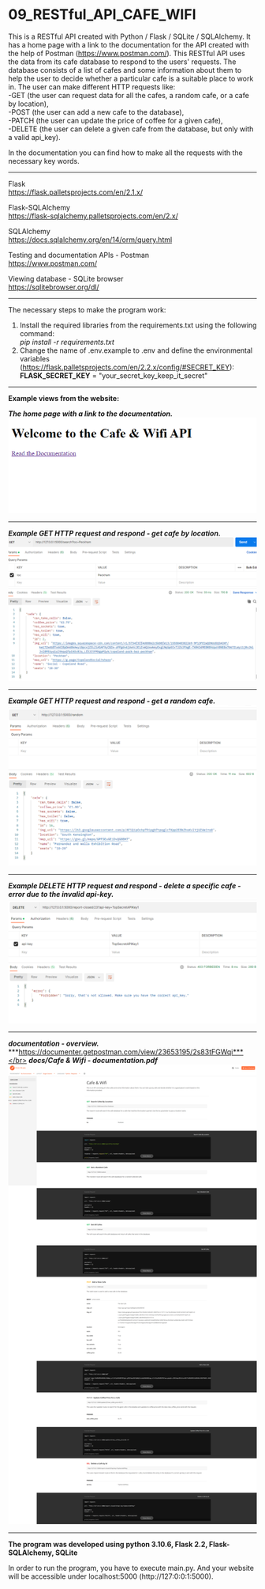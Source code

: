 # 09_RESTful_API_CAFE_WIFI

This is a RESTful API created with Python / Flask / SQLite / SQLAlchemy.
It has a home page with a link to the documentation for the API created with the help
of Postman (https://www.postman.com/).
This RESTful API uses the data from its cafe database to respond to the users' requests.
The database consists of a list of cafes and some information about them to help the user 
to decide whether a particular cafe is a suitable place to work in.
The user can make different HTTP requests like: </br>
-GET (the user can request data for all the cafes, a random cafe, or a cafe by location), </br>
-POST (the user can add a new cafe to the database), </br>
-PATCH (the user can update the price of coffee for a given cafe), </br>
-DELETE (the user can delete a given cafe from the database, but only with a valid api_key). </br>

In the documentation you can find how to make all the requests with the necessary key words.


---

Flask</br>
https://flask.palletsprojects.com/en/2.1.x/</br>

Flask-SQLAlchemy</br>
https://flask-sqlalchemy.palletsprojects.com/en/2.x/</br>

SQLAlchemy</br>
https://docs.sqlalchemy.org/en/14/orm/query.html </br>

Testing and documentation APIs - Postman </br>
https://www.postman.com/ </br>

Viewing database - SQLite browser </br>
https://sqlitebrowser.org/dl/ </br>

---

The necessary steps to make the program work:</br>
1. Install the required libraries from the requirements.txt using the following command: </br>
*pip install -r requirements.txt*</br>
2. Change the name of .env.example to .env and define the environmental variables (https://flask.palletsprojects.com/en/2.2.x/config/#SECRET_KEY):</br>
**FLASK_SECRET_KEY** = "your_secret_key_keep_it_secret"</br>



---

**Example views from the website:**</br>



***The home page with a link to the documentation.***</br>
![Screenshot](docs/img/01_home.png)

---

***Example GET HTTP request and respond - get cafe by location.***
![Screenshot](docs/img/03_example_respond_get_cafe_by_location.png)

---

***Example GET HTTP request and respond - get a random cafe.***
![Screenshot](docs/img/04_example_respond_get_random_cafe.png)

---

***Example DELETE HTTP request and respond - delete a specific cafe - error due to the invalid api-key.***
![Screenshot](docs/img/05_example_respond_delete_without_a_valid_api_key.png)

---


***documentation - overview.***</br>
***https://documenter.getpostman.com/view/23653195/2s83tFGWqi***</br>
***docs/Cafe & Wifi - documentation.pdf***</br>
![Screenshot](docs/img/02_API_docs.png)</br>


---

**The program was developed using python 3.10.6, Flask 2.2, Flask-SQLAlchemy, SQLite**


In order to run the program, you have to execute main.py.
And your website will be accessible under localhost:5000 (http://127:0:0:1:5000).
